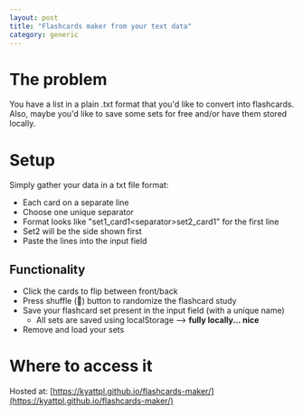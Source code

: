 ```yaml
---
layout: post
title: "Flashcards maker from your text data"
category: generic
---
```


# The problem
You have a list in a plain .txt format that you'd like to convert into flashcards.
Also, maybe you'd like to save some sets for free and/or have them stored locally.

# Setup
Simply gather your data in a txt file format:
- Each card on a separate line
- Choose one unique separator
- Format looks like "set1_card1\<separator\>set2_card1" for the first line
- Set2 will be the side shown first
- Paste the lines into the input field

## Functionality

- Click the cards to flip between front/back
- Press shuffle (🔀) button to randomize the flashcard study
- Save your flashcard set present in the input field (with a unique name)
    - All sets are saved using localStorage --> **fully locally... nice**
- Remove and load your sets

# Where to access it
Hosted at: [https://kyattpl.github.io/flashcards-maker/](https://kyattpl.github.io/flashcards-maker/)